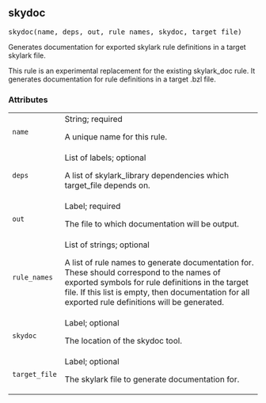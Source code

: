 <a name="#skydoc"></a>
## skydoc

<pre>
skydoc(name, deps, out, rule_names, skydoc, target_file)
</pre>


Generates documentation for exported skylark rule definitions in a target skylark file.

This rule is an experimental replacement for the existing skylark_doc rule. It generates
documentation for rule definitions in a target .bzl file.


### Attributes

<table class="params-table">
  <colgroup>
    <col class="col-param" />
    <col class="col-description" />
  </colgroup>
  <tbody>
    <tr id="#skydoc_name">
      <td><code>name</code></td>
      <td>
        String; required
        <p>
          A unique name for this rule.
        </p>
      </td>
    </tr>
    <tr id="#skydoc_deps">
      <td><code>deps</code></td>
      <td>
        List of labels; optional
        <p>
          A list of skylark_library dependencies which target_file depends on.
        </p>
      </td>
    </tr>
    <tr id="#skydoc_out">
      <td><code>out</code></td>
      <td>
        Label; required
        <p>
          The file to which documentation will be output.
        </p>
      </td>
    </tr>
    <tr id="#skydoc_rule_names">
      <td><code>rule_names</code></td>
      <td>
        List of strings; optional
        <p>
          A list of rule names to generate documentation for. These should correspond to
the names of exported symbols for rule definitions in the target file. If this list
is empty, then documentation for all exported rule definitions will be generated.
        </p>
      </td>
    </tr>
    <tr id="#skydoc_skydoc">
      <td><code>skydoc</code></td>
      <td>
        Label; optional
        <p>
          The location of the skydoc tool.
        </p>
      </td>
    </tr>
    <tr id="#skydoc_target_file">
      <td><code>target_file</code></td>
      <td>
        Label; optional
        <p>
          The skylark file to generate documentation for.
        </p>
      </td>
    </tr>
  </tbody>
</table>


